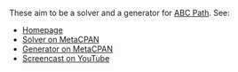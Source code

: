 These aim to be a solver and a generator for
[ABC Path](http://www.brainbashers.com/abcpath.asp). See:

- [Homepage](http://www.shlomifish.org/open-source/projects/japanese-puzzle-games/abc-path/)
- [Solver on MetaCPAN](http://metacpan.org/release/Games-ABC_Path-Solver)
- [Generator on MetaCPAN](http://metacpan.org/release/Games-ABC_Path-Generator)
- [Screencast on YouTube](http://www.youtube.com/watch?v=HlGHAPAXbXQ)
